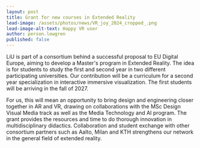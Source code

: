 ```yaml
---
layout: post
title: Grant for new courses in Extended Reality
lead-image: /assets/photos/news/VR_joy_2024_cropped_.png
lead-image-alt-text: Happy VR user
author: person.lowgren
published: false
---
```


LiU is part of a consortium behind a successful proposal to EU Digital Europe, aiming to develop a Master's program in Extended Reality. The idea is for students to study the first and second year in two different participating universities. Our contribution will be a curriculum for a second year specialization in interactive immersive visualization. The first students will be arriving in the fall of 2027.

For us, this will mean an opportunity to bring design and engineering closer together in AR and VR, drawing on collaborations with the MSc Design Visual Media track as well as the Media Technology and AI program. The grant provides the resources and time to do thorough innovation in multidisciplinary didactics. Collaboration and student exchange with other consortium partners such as Aalto, Milan and KTH strengthens our network in the general field of extended reality.